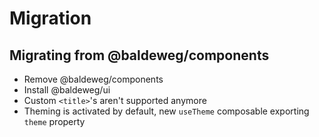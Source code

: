 # Migration

## Migrating from @baldeweg/components

- Remove @baldeweg/components
- Install @baldeweg/ui
- Custom `<title>`'s aren't supported anymore
- Theming is activated by default, new `useTheme` composable exporting `theme` property
